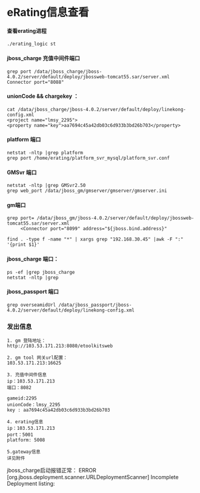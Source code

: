 # eRating信息查看

#### 查看erating进程
```
./erating_logic st
```
#### jboss_charge 充值中间件端口
```
grep port /data/jboss_charge/jboss-4.0.2/server/default/deploy/jbossweb-tomcat55.sar/server.xml 
Connector port="8088"
```
#### unionCode && chargekey ：
```
cat /data/jboss_charge/jboss-4.0.2/server/default/deploy/linekong-config.xml
<project name="lmsy_2295">
<property name="key">aa7694c45a42db03c6d933b3bd26b703</property>
```
#### platform 端口
```
netstat -nltp |grep platform
grep port /home/erating/platform_svr_mysql/platform_svr.conf
```
#### GMSvr 端口
```
netstat -nltp |grep GMSvr2.50
grep web_port /data/jboss_gm/gmserver/gmserver/gmserver.ini
```
#### gm端口
```
grep port= /data/jboss_gm/jboss-4.0.2/server/default/deploy/jbossweb-tomcat55.sar/server.xml
     <Connector port="8099" address="${jboss.bind.address}"

find . -type f -name "*" | xargs grep "192.168.30.45" |awk -F ":" '{print $1}'  
```
#### jboss_charge 端口：
```
ps -ef |grep jboss_charge
netstat -nltp |grep
```
#### jboss_passport 端口
```
grep overseamidUrl /data/jboss_passport/jboss-4.0.2/server/default/deploy/linekong-config.xml 
```

### 发出信息
```
1. gm 登陆地址：
http://103.53.171.213:8080/etoolkitsweb 

2. gm tool 网关url配置：
103.53.171.213:16625

3. 充值中间件信息
ip：103.53.171.213
端口：8082

gameid:2295
unionCode：lmsy_2295
key : aa7694c45a42db03c6d933b3bd26b703

4. erating信息
ip：103.53.171.213
port：5001
platform: 5008

5.gateway信息
详见附件
```

jboss_charge启动报错正常：
ERROR [org.jboss.deployment.scanner.URLDeploymentScanner] Incomplete Deployment listing: